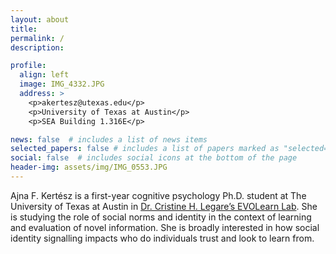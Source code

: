 ```yaml
---
layout: about
title:
permalink: /
description: 

profile:
  align: left
  image: IMG_4332.JPG
  address: >
    <p>akertesz@utexas.edu</p>
    <p>University of Texas at Austin</p>
    <p>SEA Building 1.316E</p>

news: false  # includes a list of news items
selected_papers: false # includes a list of papers marked as "selected={true}"
social: false  # includes social icons at the bottom of the page
header-img: assets/img/IMG_0553.JPG
---
```


Ajna F. Kertész is a first-year cognitive psychology Ph.D. student at The University of Texas at Austin in [Dr. Cristine H. Legare’s EVOLearn Lab](http://cristinelegare.com/). She is studying the role of social norms and identity in the context of learning and evaluation of novel information. She is broadly interested in how social identity signalling impacts who do individuals trust and look to learn from. 

